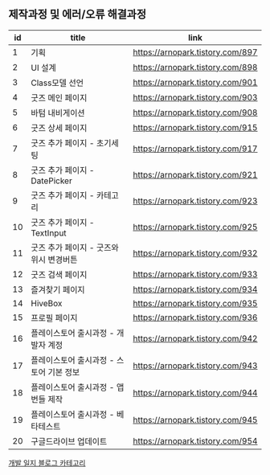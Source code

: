 ## **제작과정 및 에러/오류 해결과정**
|id  |title  | link |
|----|-------|------|
|1   |기획|https://arnopark.tistory.com/897|
|2   |UI 설계|https://arnopark.tistory.com/898
|3   |Class모델 선언|https://arnopark.tistory.com/901
|4   |굿즈 메인 페이지|https://arnopark.tistory.com/903
|5   |바텀 내비게이션|https://arnopark.tistory.com/908
|6   |굿즈 상세 페이지|https://arnopark.tistory.com/915
|7   |굿즈 추가 페이지 - 초기세팅|https://arnopark.tistory.com/917
|8   |굿즈 추가 페이지 - DatePicker|https://arnopark.tistory.com/921
|9   |굿즈 추가 페이지 - 카테고리|https://arnopark.tistory.com/923
|10   |굿즈 추가 페이지 - TextInput|https://arnopark.tistory.com/925
|11   |굿즈 추가 페이지 - 굿즈와 위시 변경버튼|https://arnopark.tistory.com/932
|12   |굿즈 검색 페이지|https://arnopark.tistory.com/933
|13   |즐겨찾기 페이지|https://arnopark.tistory.com/934
|14   |HiveBox|https://arnopark.tistory.com/935
|15   |프로필 페이지|https://arnopark.tistory.com/936
|16   |플레이스토어 출시과정 - 개발자 계정|https://arnopark.tistory.com/942
|17   |플레이스토어 출시과정 - 스토어 기본 정보|https://arnopark.tistory.com/943
|18   |플레이스토어 출시과정 - 앱 번들 제작|https://arnopark.tistory.com/944
|19   |플레이스토어 출시과정 - 베타테스트|https://arnopark.tistory.com/945
|20   |구글드라이브 업데이트|https://arnopark.tistory.com/954

[개발 일지 블로그 카테고리](https://arnopark.tistory.com/category/%EA%B0%9C%EB%B0%9C%EC%9D%BC%EC%A7%80/GoodWishes)